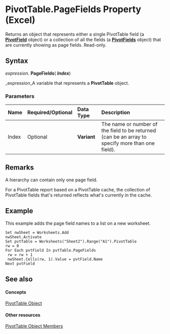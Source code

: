 
# PivotTable.PageFields Property (Excel)

Returns an object that represents either a single PivotTable field (a  **[PivotField](52784960-e2da-b43a-1e37-2d4dae61c6d8.md)** object) or a collection of all the fields (a  **[PivotFields](018d4cea-09ea-d4be-baef-5fd55062935b.md)** object) that are currently showing as page fields. Read-only.


## Syntax

 _expression_. **PageFields**( **_Index_**)

 _expression_A variable that represents a  **PivotTable** object.


### Parameters



|**Name**|**Required/Optional**|**Data Type**|**Description**|
|:-----|:-----|:-----|:-----|
|Index|Optional| **Variant**|The name or number of the field to be returned (can be an array to specify more than one field).|

## Remarks

A hierarchy can contain only one page field.

For a PivotTable report based on a PivotTable cache, the collection of PivotTable fields that's returned reflects what's currently in the cache.


## Example

This example adds the page field names to a list on a new worksheet.


```
Set nwSheet = Worksheets.Add 
nwSheet.Activate 
Set pvtTable = Worksheets("Sheet2").Range("A1").PivotTable 
rw = 0 
For Each pvtField In pvtTable.PageFields 
 rw = rw + 1 
 nwSheet.Cells(rw, 1).Value = pvtField.Name 
Next pvtField 

```


## See also


#### Concepts


 [PivotTable Object](a9c1d4a0-78a9-f9a6-6daf-91cb63e45842.md)
#### Other resources


 [PivotTable Object Members](8e8d1692-cf32-63c6-a1f6-54ddcc2a4964.md)

